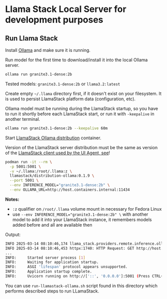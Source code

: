 # Llama Stack Local Server for development purposes

## Run Llama Stack

Install [Ollama](https://ollama.com/download) and make sure it is running.

Run model for the first time to download/install it into the local Ollama server.

```sh
ollama run granite3.1-dense:2b
```

Tested models: `granite3.1-dense:2b` or `llama3.2:latest`

Create empty `~/.llama` directory first, if it doesn't exist on your filesystem. It is used to persist LlamaStack platform data (configuration, etc).

Ollama model must be running during the LlamaStack startup, so you have to run it shortly before each LlamaStack start, or run it with `-keepalive` in another terminal.

```sh
ollama run granite3.1-dense:2b --keepalive 60m 
```

Start [LlamaStack Ollama distribution](https://llama-stack.readthedocs.io/en/latest/distributions/self_hosted_distro/ollama.html#ollama-distribution) container.

Version of the LlamaStack server distribution must be the same as version of the [LlamaStack client used by the UI Agent, see](./libs/next_gen_ui_llama_stack/requirements.txt)!

```sh
podman run -it --rm \
  -p 5001:5001 \
  -v ~/.llama:/root/.llama:z \
  llamastack/distribution-ollama:0.1.9 \
  --port 5001 \
  --env INFERENCE_MODEL="granite3.1-dense:2b" \
  --env OLLAMA_URL=http://host.containers.internal:11434
```
**Notes:** 
* `:z` qualifier on `/root/.llama` volume mount in necessary for Fedora Linux
* use `--env INFERENCE_MODEL="granite3.1-dense:2b" \` with another model to add it into your LlamaStack instance, it remembers models added before and all are available then

Output:

```sh
INFO 2025-03-14 08:10:46,174 llama_stack.providers.remote.inference.ollama.ollama:74: checking connectivity to Ollama at `http://host.containers.internal:11434`...
INFO 2025-03-14 08:10:46,453 httpx:1740: HTTP Request: GET http://host.containers.internal:11434/api/ps "HTTP/1.1 200 OK"
...
INFO:     Started server process [1]
INFO:     Waiting for application startup.
INFO:     ASGI 'lifespan' protocol appears unsupported.
INFO:     Application startup complete.
INFO:     Uvicorn running on http://['::', '0.0.0.0']:5001 (Press CTRL+C to quit)
```

You can use `run-llamastack-ollama.sh` script found in this directory which performs described steps to run LLamaStack.
